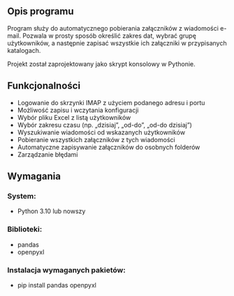 ## Opis programu
Program służy do automatycznego pobierania załączników z wiadomości e-mail.
Pozwala w prosty sposób określić zakres dat, wybrać grupę użytkowników, a następnie zapisać wszystkie ich załączniki w przypisanych katalogach.

Projekt został zaprojektowany jako skrypt konsolowy w Pythonie.

## Funkcjonalności
- Logowanie do skrzynki IMAP z użyciem podanego adresu i portu
- Możliwość zapisu i wczytania konfiguracji
- Wybór pliku Excel z listą użytkowników  
- Wybór zakresu czasu (np. „dzisiaj”, „od-do”, „od-do dzisiaj”)  
- Wyszukiwanie wiadomości od wskazanych użytkowników  
- Pobieranie wszystkich załączników z tych wiadomości  
- Automatyczne zapisywanie załączników do osobnych folderów  
- Zarządzanie błędami

## Wymagania
### System:
- Python 3.10 lub nowszy  

### Biblioteki:
- pandas
- openpyxl

### Instalacja wymaganych pakietów:
- pip install pandas openpyxl
